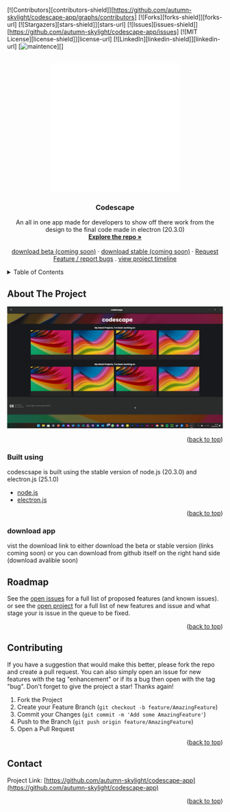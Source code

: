 
<a name="readme-top"></a>



<!-- PROJECT SHIELDS -->
<!--
*** I'm using markdown "reference style" links for readability.
*** Reference links are enclosed in brackets [ ] instead of parentheses ( ).
*** See the bottom of this document for the declaration of the reference variables
*** for contributors-url, forks-url, etc. This is an optional, concise syntax you may use.
*** https://www.markdownguide.org/basic-syntax/#reference-style-links
-->
[![Contributors][contributors-shield]][https://github.com/autumn-skylight/codescape-app/graphs/contributors]
[![Forks][forks-shield]][forks-url]
[![Stargazers][stars-shield]][stars-url]
[![Issues][issues-shield]][https://github.com/autumn-skylight/codescape-app/issues]
[![MIT License][license-shield]][license-url]
[![LinkedIn][linkedin-shield]][linkedin-url] 
[![maintence][maintence-shield]][]



<!-- PROJECT LOGO -->
<br />
<div align="center">
  <a href="https://github.com/autumn-skylight/codescape-app">
    <img src="/assets/images/codescape-logo.png" alt="Logo" width="300" height="300">
  </a>

  <h3 align="center">Codescape</h3>

  <p align="center">
    An all in one app made for developers to show off there work from the design to the final code made in electron (20.3.0)
    <br />
    <a href="https://github.com/autumn-skylight/codescape-app"><strong>Explore the repo »</strong></a>
    <br />
    <br />
    <a href="">download beta (coming soon)</a>
    ·
    <a href="">download stable (coming soon)</a>
    ·
    <a href="https://github.com/autumn-skylight/codescape-app/issues">Request Feature / report bugs</a>
    .
    <a href="https://github.com/users/autumn-skylight/projects/1">view project timeline</a>
  </p>
</div>



<!-- TABLE OF CONTENTS -->
<details>
  <summary>Table of Contents</summary>
  <ol>
    <li>
      <a href="#about-the-project">About The Project</a>
      <ul>
        <li><a href="#built-with">Built With</a></li>
      </ul>
    </li>
    <li>
      <!-- <a href="#getting-started">Getting Started</a> -->
      <ul>
        <li><a href="#download app">downlaod app</a></li>
      </ul>
    </li>
   <!-- <li><a href="#usage">Usage</a></li> -->
    <li><a href="#roadmap">Roadmap</a></li>
    <li><a href="#contributing">Contributing</a></li>
    <li><a href="#license">License</a></li>
    <li><a href="#contact">Contact</a></li>
  </ol>
</details>



<!-- ABOUT THE PROJECT -->
## About The Project
<img src="/assets/images/codescape.png" alt="preview" width="" height="">

<p align="right">(<a href="#readme-top">back to top</a>)</p>



### Built using

codescsape is built using the stable version of node.js (20.3.0) and electron.js (25.1.0)

* [node.js](https://nodejs.org/en)
* [electron.js](https://www.electronjs.org/)

<p align="right">(<a href="#readme-top">back to top</a>)</p>



<!-- GETTING STARTED 
## Getting Started

### download sorce code and required files. 

 
* npm
  ```sh
  ...
  ```
-->
### download app

vist the download link to either download the beta or stable version (links coming soon)
or you can download from github itself on the right hand side (download avalible soon)

<!-- USAGE EXAMPLES 
## Usage


<p align="right">(<a href="#readme-top">back to top</a>)</p>
-->


<!-- ROADMAP -->
## Roadmap

See the [open issues](https://github.com/autumn-skylight/codescape-app/issues) for a full list of proposed features (and known issues).
or see the [open project](https://github.com/users/autumn-skylight/projects/1) for a full list of new features and issue and what stage your is issue in the queue to be fixed. 

<p align="right">(<a href="#readme-top">back to top</a>)</p>



<!-- CONTRIBUTING -->
## Contributing

If you have a suggestion that would make this better, please fork the repo and create a pull request. You can also simply open an issue for new features with the tag "enhancement" or if its a bug then open with the tag "bug".
Don't forget to give the project a star! Thanks again!

1. Fork the Project
2. Create your Feature Branch (`git checkout -b feature/AmazingFeature`)
3. Commit your Changes (`git commit -m 'Add some AmazingFeature'`)
4. Push to the Branch (`git push origin feature/AmazingFeature`)
5. Open a Pull Request

<p align="right">(<a href="#readme-top">back to top</a>)</p>



<!-- LICENSE 
## License


<p align="right">(<a href="#readme-top">back to top</a>)</p>
-->


<!-- CONTACT -->
## Contact

Project Link: [https://github.com/autumn-skylight/codescape-app](https://github.com/autumn-skylight/codescape-app)

<p align="right">(<a href="#readme-top">back to top</a>)</p>


<!-- MARKDOWN LINKS & IMAGES -->
<!-- https://www.markdownguide.org/basic-syntax/#reference-style-links -->


[docker-url]: https://www.docker.com/
[maintence-shield]: https://img.shields.io/maintenance/yes/2023?style=for-the-badge
